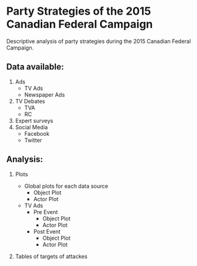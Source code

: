 #  Party Strategies of the 2015 Canadian Federal Campaign
Descriptive analysis of party strategies during the 2015 Canadian Federal Campaign.

## Data available:
1. Ads
    * TV Ads
    * Newspaper Ads
2. TV Debates
    * TVA
    * RC
3. Expert surveys
4. Social Media
    * Facebook
    * Twitter

## Analysis:
1. Plots
    * Global plots for each data source
        * Object Plot
        * Actor Plot
    * TV Ads
        * Pre Event
            * Object Plot
            * Actor Plot
        * Post Event
            * Object Plot
            * Actor Plot

2. Tables of targets of attackes
